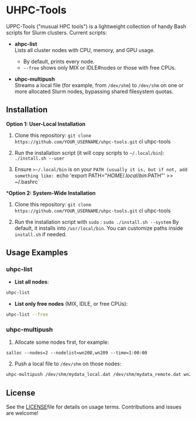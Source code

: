 # UHPC-Tools

UPPC-Tools ("musual HPC tools") is a lightweight collection of handy Bash scripts for Slurm clusters. Current scripts:

- **ahpc-list**   
  Lists all cluster nodes with CPU, memory, and GPU usage.  
   - By default, prints every node.  
   - `--free` shows only MIX or IDLE#nodes or those with free CPUs.

- **uhpc-multipush**   
  Streams a local file (for example, from `/dev/shm`) to `/dev/shm` on one or more allocated Slurm nodes, bypassing shared filesystem quotas.

## Installation

**Option 1: User-Local Installation**

1. Clone this repository:
    `git clone https://github.com/YOUR_USERNAME/uhpc-tools.git`
    cl uhpc-tools

2. Run the installation script (it will copy scripts to `~/.local/bin`):
    `./install.sh --user`

3. Ensure `>~/.local/bin` is on your `PATH (usually it is, but if not, add something like:
    `echo 'export PATH="$HOME/.local/bin:$PATH"' >> ~/.bashrc`

***Option 2: System-Wide Installation**

1. Clone this repository:
    `git clone https://github.com/YOUR_USERNAME/uhpc-tools.git`
    cl uhpc-tools

2. Run the installation script with `sudo` :
    `sudo ./install.sh --system`
    By default, it installs into `/usr/local/bin`. You can customize paths inside `install.sh` if needed.


## Usage Examples
### uhpc-list
- **List all nodes**:
```bash
uhpc-list
```

- **List only free nodes** (MIX, IDLE, or free CPUs):

```bash
uhpc-list --free
```

### uhpc-multipush
1. Allocate some nodes first, for example:
```ash
salloc --nodes=2 --nodelist=wn208,wn209 --time=1:00:00
```

2. Push a local file to `/dev/shm` on those nodes:

```bash
uhpc-multipush /dev/shm/mydata_local.dat /dev/shm/mydata_remote.dat wn208,wn209
```

## License

See the [LICENSE](LICENSE)file for details on usage terms. Contributions and issues are welcome!
